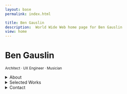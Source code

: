 ```yaml
---
layout: base
permalink: index.html

title: Ben Gauslin
description:  World Wide Web home page for Ben Gauslin
view: home
---
```

# Ben Gauslin

<small>Architect · UX Engineer · Musician</small>

<details>
  <summary>About</summary>

  Hello, I’m a former Chicago architect and Xoogler who lives in New Orleans.
  
  I’m currently renovating a 140-year old house in the Vieux Carré and spending quality time with friends, family, and the electric bass.

</details>

<details>
  <summary>Selected Works</summary>

  Photos, sketches, and drawings of architectural projects; and a selection of web apps crafted with TypeScript, Sass, and HTML custom elements.

  - Full renovation of a [barge board shotgun house][shotgun-fsj] in Faubourg St. John, New Orleans.
  - [Powers Of Ten][ten] web adaptation of the wonderful film by Charles and Ray Eames.
  - [Travel sketches and collages][europa] made while wandering Europe.
  - [Nine analog clocks acting as one][clock] to reveal patterns over time.
  - [Calorie calculator][calories] for determining daily calorie needs.
  - [Compound interest calculator][interest] with support for multiple currencies.

</details>

<details>
  <summary>Contact</summary>

  You can reach me via [email][email], [text][sms], or [voicemail][phone].

</details>


[calories]: https://calories.gauslin.com "View the Calorie Calculator web app"
[clock]: https://clock.gauslin.com "View the Clocks web app"
[email]: mailto:ben@gauslin.com?subject=Hello "Send an email"
[europa]: https://slides.gauslin.com/sketches-collages "Documenting travel abroad with pen, pencil, and found materials"
[interest]: https://interest.gauslin.com "View the Compound Interest Calculator web app"
[phone]: tel:5044057842 "Make a phone call"
[shotgun-fsj]: https://slides.gauslin.com/shotgun "Breathing new life into an 1890s New Orleans shotgun house"
[sms]: sms:5044057842 "Send a text message"
[ten]: https://ten.gauslin.com "View the Powers Of Ten web app"
